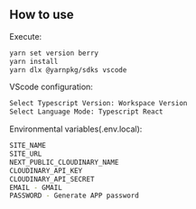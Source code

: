 ## How to use

Execute:

```bash
yarn set version berry
yarn install
yarn dlx @yarnpkg/sdks vscode
```

VScode configuration:

```bash
Select Typescript Version: Workspace Version
Select Language Mode: Typescript React
```

Environmental variables(.env.local):

```bash
SITE_NAME
SITE_URL
NEXT_PUBLIC_CLOUDINARY_NAME
CLOUDINARY_API_KEY
CLOUDINARY_API_SECRET
EMAIL - GMAIL
PASSWORD - Generate APP password
```
